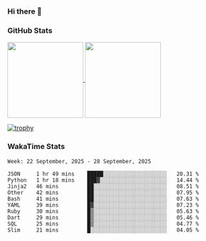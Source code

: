 ### Hi there 👋

### GitHub Stats

<a href="https://github.com/anuraghazra/github-readme-stats">
  <img align="center" height="170px" src="https://github-readme-stats.vercel.app/api/top-langs/?username=tksfjt1024&layout=compact&count_private=true&show_icons=true&show_icons=true&theme=graywhite" />
</a>
<a href="https://github.com/anuraghazra/github-readme-stats">
  <img align="center" height="170px" src="https://github-readme-stats.vercel.app/api?username=tksfjt1024&count_private=true&show_icons=true&show_icons=true&theme=graywhite" />
</a>

[![trophy](https://github-profile-trophy.vercel.app/?username=tksfjt1024)](https://github.com/ryo-ma/github-profile-trophy)

### WakaTime Stats

<!--START_SECTION:waka-->
```text
Week: 22 September, 2025 - 28 September, 2025

JSON     1 hr 49 mins    █████░░░░░░░░░░░░░░░░░░░░   20.31 % 
Python   1 hr 18 mins    ███▓░░░░░░░░░░░░░░░░░░░░░   14.44 % 
Jinja2   46 mins         ██░░░░░░░░░░░░░░░░░░░░░░░   08.51 % 
Other    42 mins         ██░░░░░░░░░░░░░░░░░░░░░░░   07.95 % 
Bash     41 mins         ██░░░░░░░░░░░░░░░░░░░░░░░   07.63 % 
YAML     39 mins         █▓░░░░░░░░░░░░░░░░░░░░░░░   07.23 % 
Ruby     30 mins         █▒░░░░░░░░░░░░░░░░░░░░░░░   05.63 % 
Dart     29 mins         █▒░░░░░░░░░░░░░░░░░░░░░░░   05.46 % 
SQL      25 mins         █▒░░░░░░░░░░░░░░░░░░░░░░░   04.77 % 
Slim     21 mins         █░░░░░░░░░░░░░░░░░░░░░░░░   04.05 % 
```
<!--END_SECTION:waka-->
